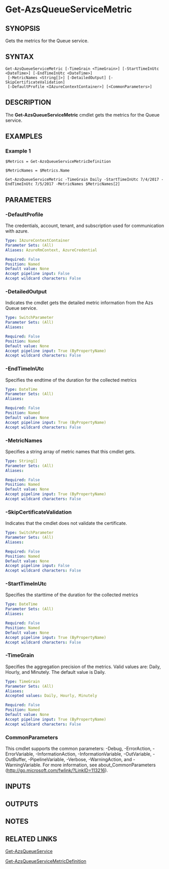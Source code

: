 ﻿---
external help file: Microsoft.AzureStack.AzureConsistentStorage.Commands.dll-Help.xml
Module Name: AzureRM.AzureStackStorage
online version: 
schema: 2.0.0
---

# Get-AzsQueueServiceMetric

## SYNOPSIS
Gets the metrics for the Queue service.

## SYNTAX

```
Get-AzsQueueServiceMetric [-TimeGrain <TimeGrain>] [-StartTimeInUtc <DateTime>] [-EndTimeInUtc <DateTime>]
 [-MetricNames <String[]>] [-DetailedOutput] [-SkipCertificateValidation]
 [-DefaultProfile <IAzureContextContainer>] [<CommonParameters>]
```

## DESCRIPTION
The **Get-AzsQueueServiceMetric** cmdlet gets the metrics for the Queue service.

## EXAMPLES

### Example 1
```
$Metrics = Get-AzsQueueServiceMetricDefinition

$MetricNames = $Metrics.Name

Get-AzsQueueServiceMetric -TimeGrain Daily -StartTimeInUtc 7/4/2017 -EndTimeInUtc 7/5/2017 -MetricNames $MetricNames[2]
```

## PARAMETERS

### -DefaultProfile
The credentials, account, tenant, and subscription used for communication with azure.

```yaml
Type: IAzureContextContainer
Parameter Sets: (All)
Aliases: AzureRmContext, AzureCredential

Required: False
Position: Named
Default value: None
Accept pipeline input: False
Accept wildcard characters: False
```

### -DetailedOutput
Indicates the cmdlet gets the detailed metric information from the Azs Queue service.

```yaml
Type: SwitchParameter
Parameter Sets: (All)
Aliases: 

Required: False
Position: Named
Default value: None
Accept pipeline input: True (ByPropertyName)
Accept wildcard characters: False
```

### -EndTimeInUtc
Specifies the endtime of the duration for the collected metrics

```yaml
Type: DateTime
Parameter Sets: (All)
Aliases: 

Required: False
Position: Named
Default value: None
Accept pipeline input: True (ByPropertyName)
Accept wildcard characters: False
```

### -MetricNames
Specifies a string array of metric names that this cmdlet gets.

```yaml
Type: String[]
Parameter Sets: (All)
Aliases: 

Required: False
Position: Named
Default value: None
Accept pipeline input: True (ByPropertyName)
Accept wildcard characters: False
```

### -SkipCertificateValidation
Indicates that the cmdlet does not validate the certificate.

```yaml
Type: SwitchParameter
Parameter Sets: (All)
Aliases: 

Required: False
Position: Named
Default value: None
Accept pipeline input: False
Accept wildcard characters: False
```

### -StartTimeInUtc
Specifies the starttime of the duration for the collected metrics

```yaml
Type: DateTime
Parameter Sets: (All)
Aliases: 

Required: False
Position: Named
Default value: None
Accept pipeline input: True (ByPropertyName)
Accept wildcard characters: False
```

### -TimeGrain
Specifies the aggregation precision of the metrics. Valid values are: Daily, Hourly, and Minutely. The default value is Daily.

```yaml
Type: TimeGrain
Parameter Sets: (All)
Aliases: 
Accepted values: Daily, Hourly, Minutely

Required: False
Position: Named
Default value: None
Accept pipeline input: True (ByPropertyName)
Accept wildcard characters: False
```

### CommonParameters
This cmdlet supports the common parameters: -Debug, -ErrorAction, -ErrorVariable, -InformationAction, -InformationVariable, -OutVariable, -OutBuffer, -PipelineVariable, -Verbose, -WarningAction, and -WarningVariable. For more information, see about_CommonParameters (http://go.microsoft.com/fwlink/?LinkID=113216).

## INPUTS

## OUTPUTS

## NOTES

## RELATED LINKS

[Get-AzsQueueService](./Get-AzsBlobService.md)

[Get-AzsQueueServiceMetricDefinition](./Get-AzsBlobServiceMetricDefinition.md)
